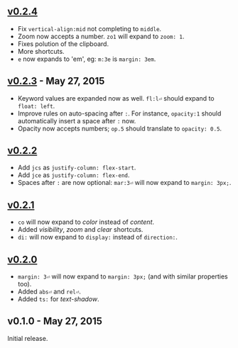 ## [v0.2.4]

* Fix `vertical-align:mid` not completing to `middle`.
* Zoom now accepts a number. `zo1` will expand to `zoom: 1`.
* Fixes polution of the clipboard.
* More shortcuts.
* `e` now expands to 'em', eg: `m:3e` is `margin: 3em`.

## [v0.2.3] - May 27, 2015

* Keyword values are expanded now as well. `fl:l⏎` should expand to `float: left`.
* Improve rules on auto-spacing after `:`. For instance, `opacity:1` should automatically insert a space after `:` now.
* Opacity now accepts numbers; `op.5` should translate to `opacity: 0.5`.

## [v0.2.2]

* Add `jcs` as `justify-column: flex-start`.
* Add `jce` as `justify-column: flex-end`.
* Spaces after `:` are now optional: `mar:3⏎` will now expand to `margin: 3px;`.

## [v0.2.1]

* `co` will now expand to *color* instead of *content*.
* Added *visibility*, *zoom* and *clear* shortcuts.
* `di:` will now expand to `display:` instead of `direction:`.

## [v0.2.0]

* `margin: 3⏎` will now expand to `margin: 3px;` (and with similar properties too).
* Added `abs⏎` and `rel⏎`.
* Added `ts:` for *text-shadow*.

## v0.1.0 - May 27, 2015

Initial release.

[v0.2.0]: https://github.com/rstacruz/vim-css-shorthand/compare/v0.1.0...v0.2.0
[v0.2.1]: https://github.com/rstacruz/vim-css-shorthand/compare/v0.2.0...v0.2.1
[v0.2.2]: https://github.com/rstacruz/vim-css-shorthand/compare/v0.2.1...v0.2.2
[v0.2.3]: https://github.com/rstacruz/vim-css-shorthand/compare/v0.2.2...v0.2.3
[v0.2.4]: https://github.com/rstacruz/vim-css-shorthand/compare/v0.2.3...v0.2.4
